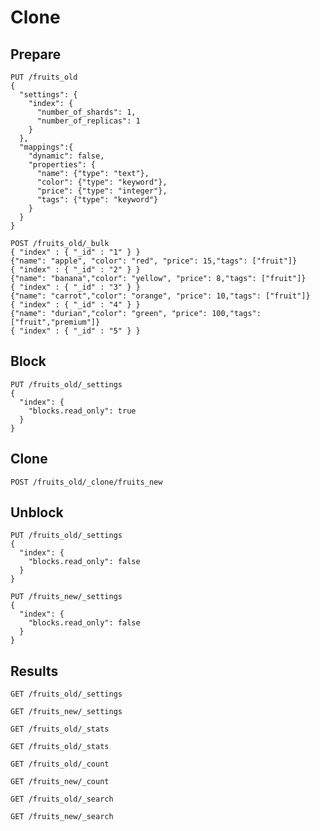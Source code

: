 # Clone

## Prepare

```shell
PUT /fruits_old
{
  "settings": {
    "index": {
      "number_of_shards": 1,  
      "number_of_replicas": 1
    }
  },
  "mappings":{
    "dynamic": false,
    "properties": {
      "name": {"type": "text"},
      "color": {"type": "keyword"},
      "price": {"type": "integer"},
      "tags": {"type": "keyword"}
    }
  }
}
```

```shell
POST /fruits_old/_bulk
{ "index" : { "_id" : "1" } }
{"name": "apple", "color": "red", "price": 15,"tags": ["fruit"]}
{ "index" : { "_id" : "2" } }
{"name": "banana","color": "yellow", "price": 8,"tags": ["fruit"]}
{ "index" : { "_id" : "3" } }
{"name": "carrot","color": "orange", "price": 10,"tags": ["fruit"]}
{ "index" : { "_id" : "4" } }
{"name": "durian","color": "green", "price": 100,"tags": ["fruit","premium"]}
{ "index" : { "_id" : "5" } }
```

## Block

```shell
PUT /fruits_old/_settings
{
  "index": {
    "blocks.read_only": true
  }
}
```

## Clone

```shell
POST /fruits_old/_clone/fruits_new
```

## Unblock

```shell
PUT /fruits_old/_settings
{
  "index": {
    "blocks.read_only": false
  }
}
```

```shell
PUT /fruits_new/_settings
{
  "index": {
    "blocks.read_only": false
  }
}
```

## Results

```shell
GET /fruits_old/_settings
```

```shell
GET /fruits_new/_settings
```

```shell
GET /fruits_old/_stats
```

```shell
GET /fruits_old/_stats
```

```shell
GET /fruits_old/_count
```

```shell
GET /fruits_new/_count
```

```shell
GET /fruits_old/_search
```

```shell
GET /fruits_new/_search
```
